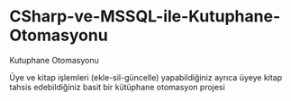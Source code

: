 # CSharp-ve-MSSQL-ile-Kutuphane-Otomasyonu
Kutuphane Otomasyonu

Üye ve kitap işlemleri (ekle-sil-güncelle) yapabildiğiniz ayrıca üyeye kitap tahsis edebildiğiniz basit bir kütüphane otomasyon projesi

